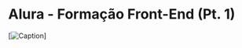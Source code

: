 # Alura - Formação Front-End (Pt. 1)

[![Caption](https://files.cercomp.ufg.br/weby/up/342/o/em_construcao.jpg)]
